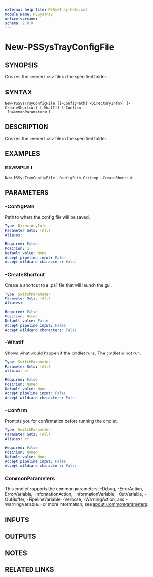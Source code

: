 ```yaml
---
external help file: PSSysTray-help.xml
Module Name: PSSysTray
online version:
schema: 2.0.0
---
```


# New-PSSysTrayConfigFile

## SYNOPSIS
Creates the needed .csv file in the specified folder.

## SYNTAX

```
New-PSSysTrayConfigFile [[-ConfigPath] <DirectoryInfo>] [-CreateShortcut] [-WhatIf] [-Confirm]
 [<CommonParameters>]
```

## DESCRIPTION
Creates the needed .csv file in the specified folder.

## EXAMPLES

### EXAMPLE 1
```
New-PSSysTrayConfigFile -ConfigPath C:\temp -CreateShortcut
```

## PARAMETERS

### -ConfigPath
Path to where the config file will be saved.

```yaml
Type: DirectoryInfo
Parameter Sets: (All)
Aliases:

Required: False
Position: 1
Default value: None
Accept pipeline input: False
Accept wildcard characters: False
```

### -CreateShortcut
Create a shortcut to a .ps1 file that will launch the gui.

```yaml
Type: SwitchParameter
Parameter Sets: (All)
Aliases:

Required: False
Position: Named
Default value: False
Accept pipeline input: False
Accept wildcard characters: False
```

### -WhatIf
Shows what would happen if the cmdlet runs.
The cmdlet is not run.

```yaml
Type: SwitchParameter
Parameter Sets: (All)
Aliases: wi

Required: False
Position: Named
Default value: None
Accept pipeline input: False
Accept wildcard characters: False
```

### -Confirm
Prompts you for confirmation before running the cmdlet.

```yaml
Type: SwitchParameter
Parameter Sets: (All)
Aliases: cf

Required: False
Position: Named
Default value: None
Accept pipeline input: False
Accept wildcard characters: False
```

### CommonParameters
This cmdlet supports the common parameters: -Debug, -ErrorAction, -ErrorVariable, -InformationAction, -InformationVariable, -OutVariable, -OutBuffer, -PipelineVariable, -Verbose, -WarningAction, and -WarningVariable. For more information, see [about_CommonParameters](http://go.microsoft.com/fwlink/?LinkID=113216).

## INPUTS

## OUTPUTS

## NOTES

## RELATED LINKS
